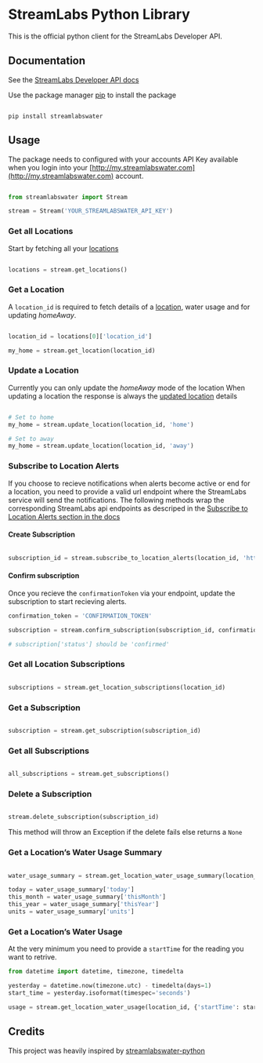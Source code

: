 # StreamLabs Python Library

This is the official python client for the StreamLabs Developer API.

## Documentation

See the [StreamLabs Developer API docs](https://developer.streamlabswater.com/docs/index.html)


Use the package manager [pip](https://pip.pypa.io/en/stable/) to install the package

```shell

pip install streamlabswater

```

## Usage

The package needs to configured with your accounts API Key available when you  login into your [http://my.streamlabswater.com](http://my.streamlabswater.com) account.

```python

from streamlabswater import Stream

stream = Stream('YOUR_STREAMLABSWATER_API_KEY')

```

### Get all Locations
Start by fetching all your [locations](https://developer.streamlabswater.com/docs/get-all-locations.html)

```python

locations = stream.get_locations()

```

### Get a Location
A `location_id` is required to fetch details of a [location](https://developer.streamlabswater.com/docs/get-a-location.html), water usage and for updating *homeAway*.

```python

location_id = locations[0]['location_id']

my_home = stream.get_location(location_id)

```

### Update a Location
Currently you can only update the *homeAway* mode of the location
When updating a location the response is always the [updated location](https://developer.streamlabswater.com/docs/update-a-location.html) details

```python

# Set to home
my_home = stream.update_location(location_id, 'home')

# Set to away
my_home = stream.update_location(location_id, 'away')

```

### Subscribe to Location Alerts
If you choose to recieve notifications when alerts become active or end for a location, you need to provide a valid url endpoint where the StreamLabs service will send the notifications. The following methods wrap the corresponding StreamLabs api endpoints as descriped in the [Subscribe to Location Alerts section in the docs](https://developer.streamlabswater.com/docs/subscribe-to-location-alerts.html)

#### Create Subscription
```python

subscription_id = stream.subscribe_to_location_alerts(location_id, 'https://your-endpoint')['subscription_id']

```
#### Confirm subscription
Once you recieve the `confirmationToken` via your endpoint, update the subscription to start recieving alerts.

```python
confirmation_token = 'CONFIRMATION_TOKEN'

subscription = stream.confirm_subscription(subscription_id, confirmation_token)

# subscription['status'] should be 'confirmed'

```

### Get all Location Subscriptions

```python

subscriptions = stream.get_location_subscriptions(location_id)

```

### Get a Subscription

```python

subscription = stream.get_subscription(subscription_id)

```

### Get all Subscriptions

```python

all_subscriptions = stream.get_subscriptions()

```

### Delete a Subscription

```python

stream.delete_subscription(subscription_id)

```
This method will throw an Exception if the delete fails else returns a `None`

### Get a Location’s Water Usage Summary


```python

water_usage_summary = stream.get_location_water_usage_summary(location_id)

today = water_usage_summary['today']
this_month = water_usage_summary['thisMonth']
this_year = water_usage_summary['thisYear']
units = water_usage_summary['units']

```

### Get a Location’s Water Usage

At the very minimum you need to provide a `startTime` for the reading you want to retrive.

```python
from datetime import datetime, timezone, timedelta

yesterday = datetime.now(timezone.utc) - timedelta(days=1)
start_time = yesterday.isoformat(timespec='seconds')

usage = stream.get_location_water_usage(location_id, {'startTime': start_time})
```

## Credits

This project was heavily inspired by [streamlabswater-python](https://github.com/cpopp/streamlabswater-python)